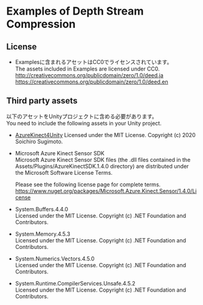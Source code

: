 # Examples of Depth Stream Compression

## License
- Examplesに含まれるアセットはCC0でライセンスされています。  
  The assets included in Examples are licensed under CC0.  
  http://creativecommons.org/publicdomain/zero/1.0/deed.ja  
  https://creativecommons.org/publicdomain/zero/1.0/deed.en  

## Third party assets
以下のアセットをUnityプロジェクトに含める必要があります。  
You need to include the following assets in your Unity project.

- [AzureKinect4Unity](https://github.com/sotanmochi/AzureKinect4Unity)
  Licensed under the MIT License. Copyright (c) 2020 Soichiro Sugimoto.

- Microsoft Azure Kinect Sensor SDK  
  Microsoft Azure Kinect Sensor SDK files (the .dll files contained in the Assets/Plugins/AzureKinectSDK.1.4.0 directory) are distributed under the Microsoft Software License Terms.  

  Please see the following license page for complete terms.  
  https://www.nuget.org/packages/Microsoft.Azure.Kinect.Sensor/1.4.0/License

- System.Buffers.4.4.0  
  Licensed under the MIT License. Copyright (c) .NET Foundation and Contributors.

- System.Memory.4.5.3  
  Licensed under the MIT License. Copyright (c) .NET Foundation and Contributors.

- System.Numerics.Vectors.4.5.0  
  Licensed under the MIT License. Copyright (c) .NET Foundation and Contributors.

- System.Runtime.CompilerServices.Unsafe.4.5.2  
  Licensed under the MIT License. Copyright (c) .NET Foundation and Contributors.  
